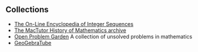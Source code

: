 ## Collections

*   [The On-Line Encyclopedia of Integer Sequences](http://oeis.org)
*   [The MacTutor History of Mathematics archive](http://www-history.mcs.st-and.ac.uk)
*   [Open Problem Garden](http://www.openproblemgarden.org) A collection of unsolved problems in mathematics
*   [GeoGebraTube](http://www.geogebratube.org)

